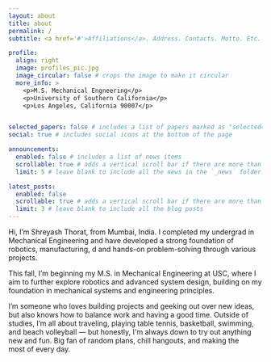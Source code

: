 ```yaml
---
layout: about
title: about
permalink: /
subtitle: <a href='#'>Affiliations</a>. Address. Contacts. Motto. Etc.

profile:
  align: right
  image: profiles_pic.jpg
  image_circular: false # crops the image to make it circular
  more_info: >
    <p>M.S. Mechanical Engneering</p>
    <p>University of Southern California</p>
    <p>Los Angeles, California 90007</p>


selected_papers: false # includes a list of papers marked as "selected={true}"
social: true # includes social icons at the bottom of the page

announcements:
  enabled: false # includes a list of news items
  scrollable: true # adds a vertical scroll bar if there are more than 3 news items
  limit: 5 # leave blank to include all the news in the `_news` folder

latest_posts:
  enabled: false
  scrollable: true # adds a vertical scroll bar if there are more than 3 new posts items
  limit: 3 # leave blank to include all the blog posts
---
```


Hi, I’m Shreyash Thorat, from Mumbai, India. I completed my undergrad in Mechanical Engineering and have developed a strong foundation of robotics, manufacturing, d and hands-on problem-solving through various projects.

This fall, I’m beginning my M.S. in Mechanical Engineering at USC, where I aim to further explore robotics and advanced system design, building on my foundation in mechanical systems and engineering principles.

I’m someone who loves building projects and geeking out over new ideas, but also knows how to balance work and having a good time. Outside of studies, I’m all about traveling, playing table tennis, basketball, swimming, and beach volleyball — but honestly, I'm always down to try out anything new and fun. Big fan of random plans, chill hangouts, and making the most of every day.
